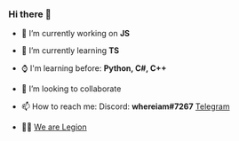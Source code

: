 ### Hi there 👋

- 🔭 I’m currently working on **JS**
- 🌱 I’m currently learning **TS**
- ⌚ I'm learning before: **Python, C#, C++**
- 👯 I’m looking to collaborate
- 📫 How to reach me: Discord: **whereiam#7267** [Telegram](https://t.me/Dave_Shelby)

- 👨‍💻 [We are Legion](https://discord.gg/thecollective)
